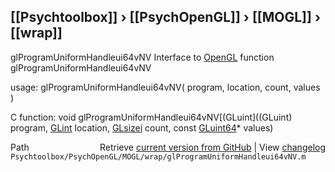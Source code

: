 ## [[Psychtoolbox]] &#8250; [[PsychOpenGL]] &#8250; [[MOGL]] &#8250; [[wrap]]

glProgramUniformHandleui64vNV  Interface to [OpenGL](OpenGL) function glProgramUniformHandleui64vNV  
  
usage:  glProgramUniformHandleui64vNV( program, location, count, values )  
  
C function:  void glProgramUniformHandleui64vNV[(GLuint]((GLuint) program, [GLint](GLint) location, [GLsizei](GLsizei) count, const [GLuint64](GLuint64)\* values)  




<div class="code_header" style="text-align:right;">
  <span style="float:left;">Path&nbsp;&nbsp;</span> <span class="counter">Retrieve <a href=
  "https://raw.github.com/Psychtoolbox-3/Psychtoolbox-3/beta/Psychtoolbox/PsychOpenGL/MOGL/wrap/glProgramUniformHandleui64vNV.m">current version from GitHub</a> | View <a href=
  "https://github.com/Psychtoolbox-3/Psychtoolbox-3/commits/beta/Psychtoolbox/PsychOpenGL/MOGL/wrap/glProgramUniformHandleui64vNV.m">changelog</a></span>
</div>
<div class="code">
  <code>Psychtoolbox/PsychOpenGL/MOGL/wrap/glProgramUniformHandleui64vNV.m</code>
</div>

